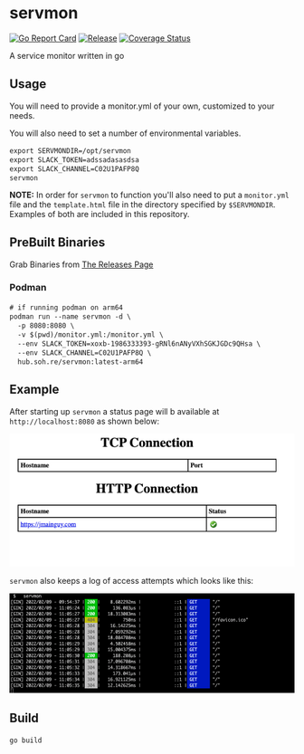 # servmon
[![Go Report Card](https://goreportcard.com/badge/github.com/Jmainguy/servmon)](https://goreportcard.com/badge/github.com/Jmainguy/servmon)
[![Release](https://img.shields.io/github/release/Jmainguy/servmon.svg?style=flat-square)](https://github.com/Jmainguy/servmon/releases/latest)
[![Coverage Status](https://coveralls.io/repos/github/Jmainguy/servmon/badge.svg?branch=main)](https://coveralls.io/github/Jmainguy/servmon?branch=main)

A service monitor written in go

## Usage
You will need to provide a monitor.yml of your own, customized to your needs.

You will also need to set a number of environmental variables.

```/bin/bash
export SERVMONDIR=/opt/servmon
export SLACK_TOKEN=adssadasasdsa
export SLACK_CHANNEL=C02U1PAFP8Q
servmon
```

**NOTE:** In order for `servmon` to function you'll also need to put a `monitor.yml` file and the `template.html` file in the directory specified by `$SERVMONDIR`. Examples of both are included in this repository.

## PreBuilt Binaries
Grab Binaries from [The Releases Page](https://github.com/Jmainguy/servmon/releases)

### Podman
```/bin/bash
# if running podman on arm64
podman run --name servmon -d \
  -p 8080:8080 \
  -v $(pwd)/monitor.yml:/monitor.yml \
  --env SLACK_TOKEN=xoxb-1986333393-gRNl6nANyVXhSGKJGDc9QHsa \
  --env SLACK_CHANNEL=C02U1PAFP8Q \
  hub.soh.re/servmon:latest-arm64
```

## Example
After starting up `servmon` a status page will b available at `http://localhost:8080` as shown below:

<p align="center"><img width="700" src="imgs/image01.png"></p>

`servmon` also keeps a log of access attempts which looks like this:

<p align="center"><img width="700" src="imgs/image02.png"></p>

## Build
```/bin/bash
go build
```
